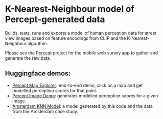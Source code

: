 # K-Nearest-Neighbour model of Percept-generated data

Builds, tests, runs and exports a model of human perception data for street view images based on feature encodings from CLIP and the K-Nearest-Neighbour algorithm.

Please see the [Percept](https://github.com/Spatial-Data-Science-and-GEO-AI-Lab/percept-backend) project for the mobile web survey app to gather and generate the raw data.

## Huggingface demos:
* [Percept Map Explorer](https://huggingface.co/spaces/Spatial-Data-Science-and-GEO-AI-Lab/percept-map): end-to-end demo, click on a map and get modelled perception scores for that point.
* [Percept Image Demo](https://huggingface.co/spaces/Spatial-Data-Science-and-GEO-AI-Lab/percept-image): generates modelled perception scores for a given image.
* [Amsterdam KNN Model](https://huggingface.co/Spatial-Data-Science-and-GEO-AI-Lab/svi_percept): a model generated by this code and the data from the Amsterdam case study.
